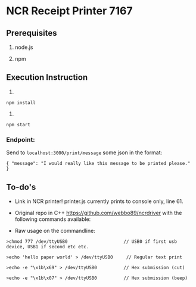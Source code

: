 NCR Receipt Printer 7167
=======================

Prerequisites
-------------

1. node.js

2. npm

Execution Instruction
---------------------

1.
`npm install`

1.
`npm start`

### Endpoint:

Send to `localhost:3000/print/message` some json in the format:

```
{ "message": "I would really like this message to be printed please." }
```


To-do's
-------

* Link in NCR printer! printer.js currently prints to console only, line 61. 

* Original repo in C++ https://github.com/webbo89/ncrdriver with the following commands available:

* Raw usage on the commandline:

```
>chmod 777 /dev/ttyUSB0                     // USB0 if first usb device, USB1 if second etc etc.

>echo 'hello paper world' > /dev/ttyUSB0     // Regular text print

>echo -e "\x1b\x69" > /dev/ttyUSB0          // Hex submission (cut)

>echo -e "\x1b\x07" > /dev/ttyUSB0          // Hex submission (beep)

```
